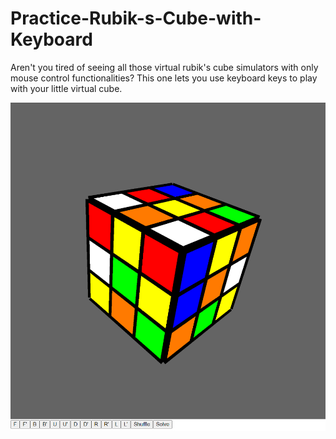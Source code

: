 # Practice-Rubik-s-Cube-with-Keyboard
Aren't you tired of seeing all those virtual rubik's cube simulators with only mouse control functionalities? This one lets you use keyboard keys to play with your little virtual cube. 

![alt text](cube.PNG)
